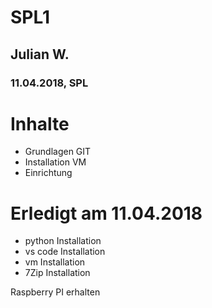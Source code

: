 # SPL1
## Julian W.
### 11.04.2018, SPL

# Inhalte
* Grundlagen GIT
* Installation VM
* Einrichtung

# Erledigt am 11.04.2018
+ python Installation
+ vs code Installation
+ vm Installation
+ 7Zip Installation

Raspberry PI erhalten
